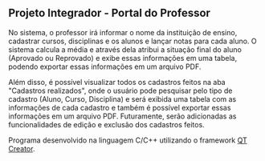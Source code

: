 ## Projeto Integrador - Portal do Professor

No sistema, o professor irá informar o nome da  instituição de ensino, cadastrar cursos, disciplinas e os alunos e lançar notas para cada aluno. O sistema calcula a média e através dela atribui a situação final do aluno (Aprovado ou Reprovado) e exibe essas informações em uma tabela, podendo exportar essas informações em um arquivo PDF. 

Além disso, é possível visualizar todos os cadastros feitos na aba "Cadastros realizados", onde o usuário pode pesquisar pelo tipo de cadastro (Aluno, Curso, Disciplina) e será exibida uma tabela com as informações de cada cadastro e também é possível exportar essas informações em um arquivo PDF. Futuramente, serão adicionadas as funcionalidades de edição e exclusão dos cadastros feitos.

Programa desenvolvido na linguagem C/C++ utilizando o framework [QT Creator](https://www.qt.io/download-qt-installer).
